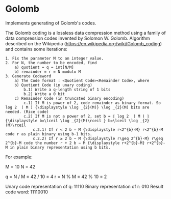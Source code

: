 # Golomb
Implements generating of Golomb's codes.

The Golomb coding is a lossless data compression method using a family of data compression codes invented by Solomon W. Golomb.
Algorithm described on the Wikipedia (https://en.wikipedia.org/wiki/Golomb_coding) and contains some iterations:


    1. Fix the parameter M to an integer value.
    2. For N, the number to be encoded, find
        a) quotient = q = int[N/M]
        b) remainder = r = N modulo M
    3. Generate Codeword
        a) The Code format : <Quotient Code><Remainder Code>, where
        b) Quotient Code (in unary coding)
            b.1) Write a q-length string of 1 bits
            b.2) Write a 0 bit
        c) Remainder Code (in truncated binary encoding)
            c.1) If M is power of 2, code remainder as binary format. So log 2 ⁡ ( M ) {\displaystyle \log _{2}(M)} \log _{2}(M) bits are needed. (Rice code)
            c.2) If M is not a power of 2, set b = ⌈ log 2 ⁡ ( M ) ⌉ {\displaystyle b=\lceil \log _{2}(M)\rceil } b=\lceil \log _{2}(M)\rceil
                c.2.1) If r < 2 b − M {\displaystyle r<2^{b}-M} r<2^{b}-M code r as plain binary using b-1 bits.
                c.2.2) If r ≥ 2 b − M {\displaystyle r\geq 2^{b}-M} r\geq 2^{b}-M code the number r + 2 b − M {\displaystyle r+2^{b}-M} r+2^{b}-M in plain binary representation using b bits.


For example:

M = 10
N = 42

q = N / M = 42 / 10 = 4
r = N % M = 42 % 10 = 2

Unary code representation of q: 11110
Binary representation of r: 010
Result code word: 11110010
